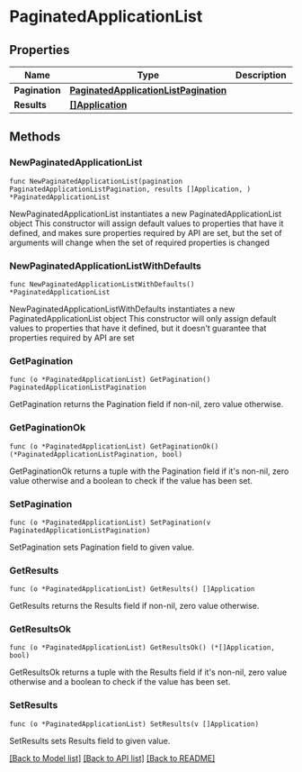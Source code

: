 # PaginatedApplicationList

## Properties

Name | Type | Description | Notes
------------ | ------------- | ------------- | -------------
**Pagination** | [**PaginatedApplicationListPagination**](PaginatedApplicationListPagination.md) |  | 
**Results** | [**[]Application**](Application.md) |  | 

## Methods

### NewPaginatedApplicationList

`func NewPaginatedApplicationList(pagination PaginatedApplicationListPagination, results []Application, ) *PaginatedApplicationList`

NewPaginatedApplicationList instantiates a new PaginatedApplicationList object
This constructor will assign default values to properties that have it defined,
and makes sure properties required by API are set, but the set of arguments
will change when the set of required properties is changed

### NewPaginatedApplicationListWithDefaults

`func NewPaginatedApplicationListWithDefaults() *PaginatedApplicationList`

NewPaginatedApplicationListWithDefaults instantiates a new PaginatedApplicationList object
This constructor will only assign default values to properties that have it defined,
but it doesn't guarantee that properties required by API are set

### GetPagination

`func (o *PaginatedApplicationList) GetPagination() PaginatedApplicationListPagination`

GetPagination returns the Pagination field if non-nil, zero value otherwise.

### GetPaginationOk

`func (o *PaginatedApplicationList) GetPaginationOk() (*PaginatedApplicationListPagination, bool)`

GetPaginationOk returns a tuple with the Pagination field if it's non-nil, zero value otherwise
and a boolean to check if the value has been set.

### SetPagination

`func (o *PaginatedApplicationList) SetPagination(v PaginatedApplicationListPagination)`

SetPagination sets Pagination field to given value.


### GetResults

`func (o *PaginatedApplicationList) GetResults() []Application`

GetResults returns the Results field if non-nil, zero value otherwise.

### GetResultsOk

`func (o *PaginatedApplicationList) GetResultsOk() (*[]Application, bool)`

GetResultsOk returns a tuple with the Results field if it's non-nil, zero value otherwise
and a boolean to check if the value has been set.

### SetResults

`func (o *PaginatedApplicationList) SetResults(v []Application)`

SetResults sets Results field to given value.



[[Back to Model list]](../README.md#documentation-for-models) [[Back to API list]](../README.md#documentation-for-api-endpoints) [[Back to README]](../README.md)


